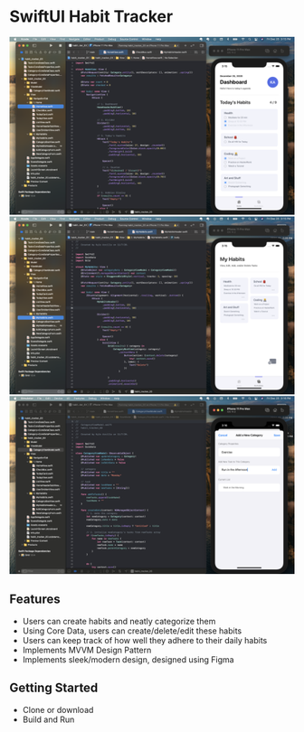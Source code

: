 # SwiftUI Habit Tracker 

![Alt text](./home.jpg?raw=true "Home Page")
![Alt text](./myhabits.jpg?raw=true "My Habits Page")
![Alt text](./sheet.jpg?raw=true "Sheet Page")

## Features
- Users can create habits and neatly categorize them
- Using Core Data, users can create/delete/edit these habits
- Users can keep track of how well they adhere to their daily habits
- Implements MVVM Design Pattern
- Implements sleek/modern design, designed using Figma


## Getting Started
- Clone or download
- Build and Run
